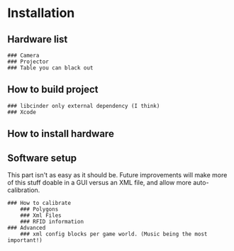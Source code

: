 # Installation

## Hardware list

	### Camera
	### Projector
	### Table you can black out
	
## How to build project
	### libcinder only external dependency (I think)
	### Xcode
	
## How to install hardware

## Software setup

This part isn't as easy as it should be. Future improvements will make more of this stuff doable in a GUI versus an XML file, and allow more auto-calibration.

	### How to calibrate
		### Polygons
		### Xml Files
		### RFID information
	### Advanced
		### xml config blocks per game world. (Music being the most important!)